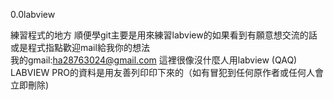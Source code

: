  0.0labview

練習程式的地方
順便學git主要是用來練習labview的如果看到有願意想交流的話或是程式指點歡迎mail給我你的想法  
我的gmail:ha28763024@gmail.com 
這裡很像沒什麼人用labview    (QAQ)
LABVIEW PRO的資料是用友善列印印下來的（如有冒犯到任何原作者或任何人會立即刪除)
